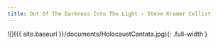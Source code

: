 ```yaml
---
title: Out Of The Darkness Into The Light ‹ Steve Kramer Cellist
---
```

![]({{ site.baseurl }}/documents/HolocaustCantata.jpg){: .full-width }
